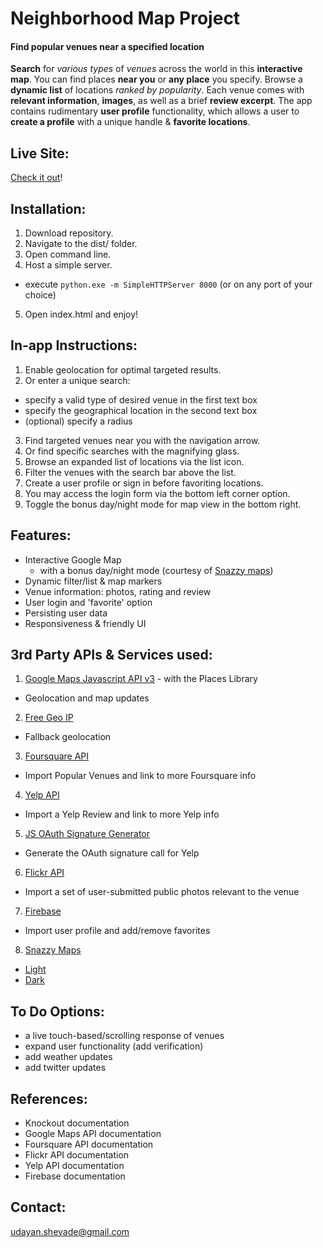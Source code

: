 # Neighborhood Map Project

#### Find popular venues near a specified location

**Search** for *various types* of *venues* across the world in this **interactive map**. You can find places **near you** or **any place** you specify. Browse a **dynamic list** of locations *ranked by popularity*. Each venue comes with **relevant information**, **images**, as well as a brief **review excerpt**. The app contains rudimentary **user profile** functionality, which allows a user to **create a profile** with a unique handle & **favorite locations**.

## Live Site:

[Check it out](http://udayanshevade.github.io/Interactive-Neighborhood-App/)!

## Installation:

1. Download repository.
2. Navigate to the dist/ folder.
3. Open command line.
4. Host a simple server.
  * execute `python.exe -m SimpleHTTPServer 8000` (or on any port of your choice)
5. Open index.html and enjoy!

## In-app Instructions:

1. Enable geolocation for optimal targeted results.
2. Or enter a unique search:
  - specify a valid type of desired venue in the first text box
  - specify the geographical location in the second text box
  - (optional) specify a radius
3. Find targeted venues near you with the navigation arrow.
4. Or find specific searches with the magnifying glass.
5. Browse an expanded list of locations via the list icon.
6. Filter the venues with the search bar above the list.
7. Create a user profile or sign in before favoriting locations.
8. You may access the login form via the bottom left corner option.
9. Toggle the bonus day/night mode for map view in the bottom right.


## Features:

- Interactive Google Map
  - with a bonus day/night mode (courtesy of [Snazzy maps](https://snazzymaps.com))
- Dynamic filter/list & map markers
- Venue information: photos, rating and review
- User login and 'favorite' option
- Persisting user data
- Responsiveness & friendly UI

## 3rd Party APIs & Services used:

1. [Google Maps Javascript API v3](https://developers.google.com/maps/documentation/javascript/) - with the Places Library
  * Geolocation and map updates
2. [Free Geo IP](http://freegeoip.net/)
  * Fallback geolocation
3. [Foursquare API](https://developer.foursquare.com/)
  * Import Popular Venues and link to more Foursquare info
4. [Yelp API](https://www.yelp.com/developers/documentation/v2/overview)
  * Import a Yelp Review and link to more Yelp info
5. [JS OAuth Signature Generator](https://github.com/bettiolo/oauth-signature-js)
  * Generate the OAuth signature call for Yelp
6. [Flickr API](https://www.flickr.com/services/api/)
  * Import a set of user-submitted public photos relevant to the venue
7. [Firebase](https://www.firebase.com)
  * Import user profile and add/remove favorites
8. [Snazzy Maps](https://snazzymaps.com/)
  * [Light](https://snazzymaps.com/style/29/light-monochrome)
  * [Dark](https://snazzymaps.com/style/35661/dark-with-better-contrast)

## To Do Options:

- a live touch-based/scrolling response of venues
- expand user functionality (add verification)
- add weather updates
- add twitter updates

## References:

- Knockout documentation
- Google Maps API documentation
- Foursquare API documentation
- Flickr API documentation
- Yelp API documentation
- Firebase documentation

## Contact:

udayan.shevade@gmail.com
